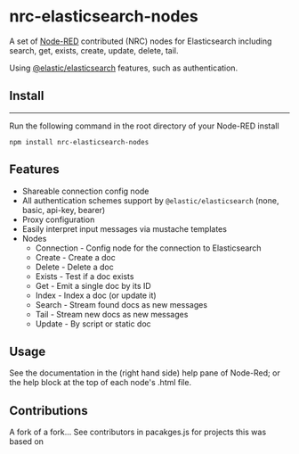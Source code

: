 # nrc-elasticsearch-nodes

A set of [Node-RED](http://www.nodered.org) contributed (NRC) nodes for Elasticsearch including
search, get, exists, create, update, delete, tail.

Using [@elastic/elasticsearch](https://github.com/elastic/elasticsearch-js)
features, such as authentication.

## Install
-------

Run the following command in the root directory of your Node-RED install

```
npm install nrc-elasticsearch-nodes
```


## Features

 - Shareable connection config node
 - All authentication schemes support by `@elastic/elasticsearch` (none, basic, api-key, bearer)
 - Proxy configuration
 - Easily interpret input messages via mustache templates
 - Nodes
   - Connection - Config node for the connection to Elasticsearch
   - Create - Create a doc
   - Delete - Delete a doc
   - Exists - Test if a doc exists
   - Get - Emit a single doc by its ID
   - Index - Index a doc (or update it)
   - Search - Stream found docs as new messages
   - Tail - Stream new docs as new messages
   - Update - By script or static doc

## Usage

See the documentation in the (right hand side) help pane of Node-Red; or the help block at the top of each node's .html file.

## Contributions

A fork of a fork... See contributors in pacakges.js for projects this was based on
